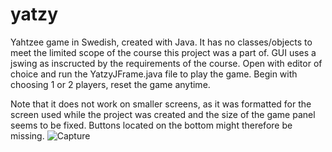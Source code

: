 # yatzy
Yahtzee game in Swedish, created with Java. It has no classes/objects to meet the limited scope of the course this project was a part of.
GUI uses a jswing as inscructed by the requirements of the course.
Open with editor of choice and run the YatzyJFrame.java file to play the game.
Begin with choosing 1 or 2 players, reset the game anytime.

Note that it does not work on smaller screens, as it was formatted for the screen used while the project was created and the size of the game panel seems to be fixed. Buttons located on the bottom might therefore be missing.
![Capture](https://user-images.githubusercontent.com/90894009/169644118-8a7b92ab-992a-42dd-b481-06f4df24633e.PNG)
